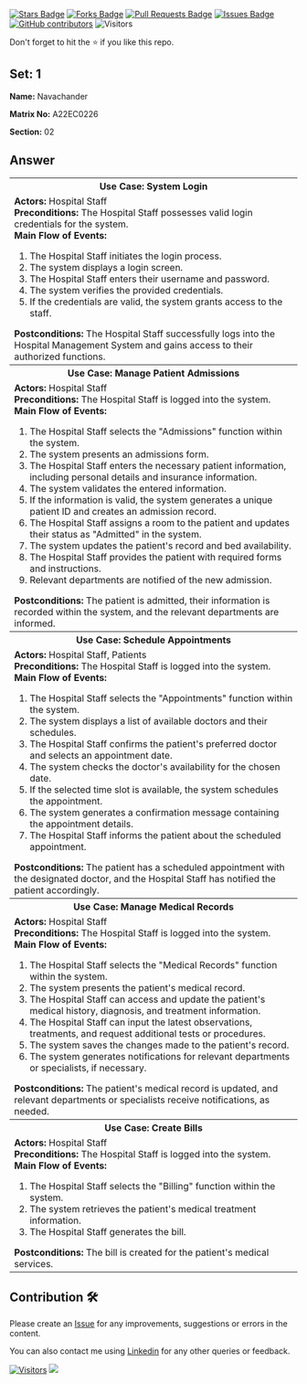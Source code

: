 <a href="https://github.com/drshahizan/learn-php/stargazers"><img src="https://img.shields.io/github/stars/drshahizan/learn-php" alt="Stars Badge"/></a>
<a href="https://github.com/drshahizan/learn-php/network/members"><img src="https://img.shields.io/github/forks/drshahizan/learn-php" alt="Forks Badge"/></a>
<a href="https://github.com/drshahizan/learn-php/pulls"><img src="https://img.shields.io/github/issues-pr/drshahizan/learn-php" alt="Pull Requests Badge"/></a>
<a href="https://github.com/drshahizan/learn-php/issues"><img src="https://img.shields.io/github/issues/drshahizan/learn-php" alt="Issues Badge"/></a>
<a href="https://github.com/drshahizan/learn-php/graphs/contributors"><img alt="GitHub contributors" src="https://img.shields.io/github/contributors/drshahizan/learn-php?color=2b9348"></a>
![Visitors](https://api.visitorbadge.io/api/visitors?path=https%3A%2F%2Fgithub.com%2Fdrshahizan%2Fsoftware-engineering&labelColor=%23d9e3f0&countColor=%23697689&style=flat)

Don't forget to hit the :star: if you like this repo.

## Set: 1

**Name:** Navachander

**Matrix No:** A22EC0226

**Section:** 02

## Answer
<table>
  <tr>
    <th>Use Case: System Login</th>
  </tr>
  <tr>
    <td>
      <strong>Actors:</strong> Hospital Staff<br>
      <strong>Preconditions:</strong> The Hospital Staff possesses valid login credentials for the system.<br>
      <strong>Main Flow of Events:</strong>
      <ol>
        <li>The Hospital Staff initiates the login process.</li>
        <li>The system displays a login screen.</li>
        <li>The Hospital Staff enters their username and password.</li>
        <li>The system verifies the provided credentials.</li>
        <li>If the credentials are valid, the system grants access to the staff.</li>
      </ol>
      <strong>Postconditions:</strong> The Hospital Staff successfully logs into the Hospital Management System and gains access to their authorized functions.
    </td>
  </tr>

  <tr>
    <th>Use Case: Manage Patient Admissions</th>
  </tr>
  <tr>
    <td>
      <strong>Actors:</strong> Hospital Staff<br>
      <strong>Preconditions:</strong> The Hospital Staff is logged into the system.<br>
      <strong>Main Flow of Events:</strong>
      <ol>
        <li>The Hospital Staff selects the "Admissions" function within the system.</li>
        <li>The system presents an admissions form.</li>
        <li>The Hospital Staff enters the necessary patient information, including personal details and insurance information.</li>
        <li>The system validates the entered information.</li>
        <li>If the information is valid, the system generates a unique patient ID and creates an admission record.</li>
        <li>The Hospital Staff assigns a room to the patient and updates their status as "Admitted" in the system.</li>
        <li>The system updates the patient's record and bed availability.</li>
        <li>The Hospital Staff provides the patient with required forms and instructions.</li>
        <li>Relevant departments are notified of the new admission.</li>
      </ol>
      <strong>Postconditions:</strong> The patient is admitted, their information is recorded within the system, and the relevant departments are informed.
    </td>
  </tr>

  <tr>
    <th>Use Case: Schedule Appointments</th>
  </tr>
  <tr>
    <td>
      <strong>Actors:</strong> Hospital Staff, Patients<br>
      <strong>Preconditions:</strong> The Hospital Staff is logged into the system.<br>
      <strong>Main Flow of Events:</strong>
      <ol>
        <li>The Hospital Staff selects the "Appointments" function within the system.</li>
        <li>The system displays a list of available doctors and their schedules.</li>
        <li>The Hospital Staff confirms the patient's preferred doctor and selects an appointment date.</li>
        <li>The system checks the doctor's availability for the chosen date.</li>
        <li>If the selected time slot is available, the system schedules the appointment.</li>
        <li>The system generates a confirmation message containing the appointment details.</li>
        <li>The Hospital Staff informs the patient about the scheduled appointment.</li>
      </ol>
      <strong>Postconditions:</strong> The patient has a scheduled appointment with the designated doctor, and the Hospital Staff has notified the patient accordingly.
    </td>
  </tr>

  <tr>
    <th>Use Case: Manage Medical Records</th>
  </tr>
  <tr>
    <td>
      <strong>Actors:</strong> Hospital Staff<br>
      <strong>Preconditions:</strong> The Hospital Staff is logged into the system.<br>
      <strong>Main Flow of Events:</strong>
      <ol>
        <li>The Hospital Staff selects the "Medical Records" function within the system.</li>
        <li>The system presents the patient's medical record.</li>
        <li>The Hospital Staff can access and update the patient's medical history, diagnosis, and treatment information.</li>
        <li>The Hospital Staff can input the latest observations, treatments, and request additional tests or procedures.</li>
        <li>The system saves the changes made to the patient's record.</li>
        <li>The system generates notifications for relevant departments or specialists, if necessary.</li>
      </ol>
      <strong>Postconditions:</strong> The patient's medical record is updated, and relevant departments or specialists receive notifications, as needed.
    </td>
  </tr>

  <tr>
    <th>Use Case: Create Bills</th>
  </tr>
  <tr>
    <td>
      <strong>Actors:</strong> Hospital Staff<br>
      <strong>Preconditions:</strong> The Hospital Staff is logged into the system.<br>
      <strong>Main Flow of Events:</strong>
      <ol>
        <li>The Hospital Staff selects the "Billing" function within the system.</li>
        <li>The system retrieves the patient's medical treatment information.</li>
        <li>The Hospital Staff generates the bill.</li>
      </ol>
      <strong>Postconditions:</strong> The bill is created for the patient's medical services.
    </td>
  </tr>
</table>



## Contribution 🛠️
Please create an [Issue](https://github.com/drshahizan/learn-php/issues) for any improvements, suggestions or errors in the content.

You can also contact me using [Linkedin](https://www.linkedin.com/in/drshahizan/) for any other queries or feedback.

[![Visitors](https://api.visitorbadge.io/api/visitors?path=https%3A%2F%2Fgithub.com%2Fdrshahizan&labelColor=%23697689&countColor=%23555555&style=plastic)](https://visitorbadge.io/status?path=https%3A%2F%2Fgithub.com%2Fdrshahizan)
![](https://hit.yhype.me/github/profile?user_id=81284918)



